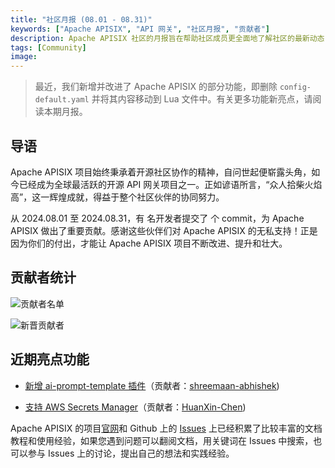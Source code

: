 ```yaml
---
title: "社区月报 (08.01 - 08.31)"
keywords: ["Apache APISIX", "API 网关", "社区月报", "贡献者"]
description: Apache APISIX 社区的月报旨在帮助社区成员更全面地了解社区的最新动态，方便大家参与到 Apache APISIX 社区中来。
tags: [Community]
image: 
---
```


> 最近，我们新增并改进了 Apache APISIX 的部分功能，即删除 `config-default.yaml` 并将其内容移动到 Lua 文件中。有关更多功能新亮点，请阅读本期月报。

<!--truncate-->

## 导语

Apache APISIX 项目始终秉承着开源社区协作的精神，自问世起便崭露头角，如今已经成为全球最活跃的开源 API 网关项目之一。正如谚语所言，“众人拾柴火焰高”，这一辉煌成就，得益于整个社区伙伴的协同努力。

从 2024.08.01 至 2024.08.31，有  名开发者提交了  个 commit，为 Apache APISIX 做出了重要贡献。感谢这些伙伴们对 Apache APISIX 的无私支持！正是因为你们的付出，才能让 Apache APISIX 项目不断改进、提升和壮大。

## 贡献者统计

![贡献者名单]()

![新晋贡献者]()

## 近期亮点功能

- [新增 ai-prompt-template 插件](https://github.com/apache/apisix/pull/11517)（贡献者：[shreemaan-abhishek](https://github.com/shreemaan-abhishek))

- [支持 AWS Secrets Manager](https://github.com/apache/apisix/pull/11417)（贡献者：[HuanXin-Chen](https://github.com/HuanXin-Chen))

Apache APISIX 的项目[官网](https://apisix.apache.org/zh/)和 Github 上的 [Issues](https://github.com/apache/apisix/issues) 上已经积累了比较丰富的文档教程和使用经验，如果您遇到问题可以翻阅文档，用关键词在 Issues 中搜索，也可以参与 Issues 上的讨论，提出自己的想法和实践经验。
